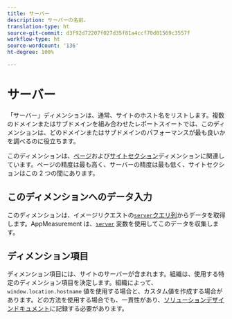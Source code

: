 ```yaml
---
title: サーバー
description: サーバーの名前。
translation-type: ht
source-git-commit: d3f92d72207f027d35f81a4ccf70d01569c3557f
workflow-type: ht
source-wordcount: '136'
ht-degree: 100%

---
```



# サーバー

「サーバー」ディメンションは、通常、サイトのホスト名をリストします。複数のドメインまたはサブドメインを組み合わせたレポートスイートでは、このディメンションは、どのドメインまたはサブドメインのパフォーマンスが最も良いかを調べるのに役立ちます。

このディメンションは、[ページ](page.md)および[サイトセクション](site-section.md)ディメンションに関連しています。ページの精度は最も高く、サーバーの精度は最も低く、サイトセクションはこの 2 つの間にあります。

## このディメンションへのデータ入力

このディメンションは、イメージリクエストの[`server`クエリ列](/help/implement/validate/query-parameters.md)からデータを取得します。AppMeasurement は、[`server`](/help/implement/vars/page-vars/server.md) 変数を使用してこのデータを収集します。

## ディメンション項目

ディメンション項目には、サイトのサーバーが含まれます。組織は、使用する特定のディメンション項目を決定します。組織によって、`window.location.hostname` 値を使用する場合と、カスタム値を作成する場合があります。どの方法を使用する場合でも、一貫性があり、[ソリューションデザインドキュメント](/help/implement/prepare/solution-design.md)に記録する必要があります。
